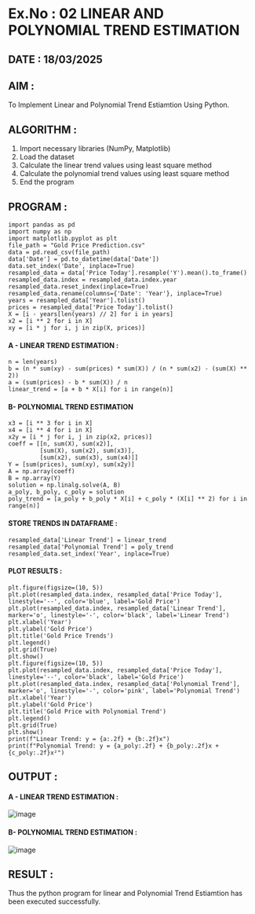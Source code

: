 # Ex.No : 02 LINEAR AND POLYNOMIAL TREND ESTIMATION
## DATE : 18/03/2025
## AIM :
To Implement Linear and Polynomial Trend Estiamtion Using Python.

## ALGORITHM :
1. Import necessary libraries (NumPy, Matplotlib)
2. Load the dataset
3. Calculate the linear trend values using least square method
4. Calculate the polynomial trend values using least square method
5. End the program
   
## PROGRAM :
```
import pandas as pd
import numpy as np
import matplotlib.pyplot as plt
file_path = "Gold Price Prediction.csv"
data = pd.read_csv(file_path)
data['Date'] = pd.to_datetime(data['Date'])
data.set_index('Date', inplace=True)
resampled_data = data['Price Today'].resample('Y').mean().to_frame()
resampled_data.index = resampled_data.index.year
resampled_data.reset_index(inplace=True)
resampled_data.rename(columns={'Date': 'Year'}, inplace=True)
years = resampled_data['Year'].tolist()
prices = resampled_data['Price Today'].tolist()
X = [i - years[len(years) // 2] for i in years]
x2 = [i ** 2 for i in X]
xy = [i * j for i, j in zip(X, prices)]
```
#### A - LINEAR TREND ESTIMATION :
```
n = len(years)
b = (n * sum(xy) - sum(prices) * sum(X)) / (n * sum(x2) - (sum(X) ** 2))
a = (sum(prices) - b * sum(X)) / n
linear_trend = [a + b * X[i] for i in range(n)]
```
#### B- POLYNOMIAL TREND ESTIMATION  
```
x3 = [i ** 3 for i in X]
x4 = [i ** 4 for i in X]
x2y = [i * j for i, j in zip(x2, prices)]
coeff = [[n, sum(X), sum(x2)],
         [sum(X), sum(x2), sum(x3)],
         [sum(x2), sum(x3), sum(x4)]]
Y = [sum(prices), sum(xy), sum(x2y)]
A = np.array(coeff)
B = np.array(Y)
solution = np.linalg.solve(A, B)
a_poly, b_poly, c_poly = solution
poly_trend = [a_poly + b_poly * X[i] + c_poly * (X[i] ** 2) for i in range(n)]
```
#### STORE TRENDS IN DATAFRAME :
```
resampled_data['Linear Trend'] = linear_trend
resampled_data['Polynomial Trend'] = poly_trend
resampled_data.set_index('Year', inplace=True)
```

#### PLOT RESULTS : 
```
plt.figure(figsize=(10, 5))
plt.plot(resampled_data.index, resampled_data['Price Today'], linestyle='--', color='blue', label='Gold Price')
plt.plot(resampled_data.index, resampled_data['Linear Trend'], marker='o', linestyle='-', color='black', label='Linear Trend')
plt.xlabel('Year')
plt.ylabel('Gold Price')
plt.title('Gold Price Trends')
plt.legend()
plt.grid(True)
plt.show()
plt.figure(figsize=(10, 5))
plt.plot(resampled_data.index, resampled_data['Price Today'], linestyle='--', color='black', label='Gold Price')
plt.plot(resampled_data.index, resampled_data['Polynomial Trend'], marker='o', linestyle='-', color='pink', label='Polynomial Trend')
plt.xlabel('Year')
plt.ylabel('Gold Price')
plt.title('Gold Price with Polynomial Trend')
plt.legend()
plt.grid(True)
plt.show()
print(f"Linear Trend: y = {a:.2f} + {b:.2f}x")
print(f"Polynomial Trend: y = {a_poly:.2f} + {b_poly:.2f}x + {c_poly:.2f}x²")
```

## OUTPUT :
#### A - LINEAR TREND ESTIMATION :
![image](https://github.com/user-attachments/assets/334379f7-7bf4-4926-86a4-74672f61e181)

#### B- POLYNOMIAL TREND ESTIMATION :
![image](https://github.com/user-attachments/assets/10835c0b-2356-4d92-a924-7e576f49bfac)


## RESULT :
Thus the python program for linear and Polynomial Trend Estiamtion has been executed successfully.
